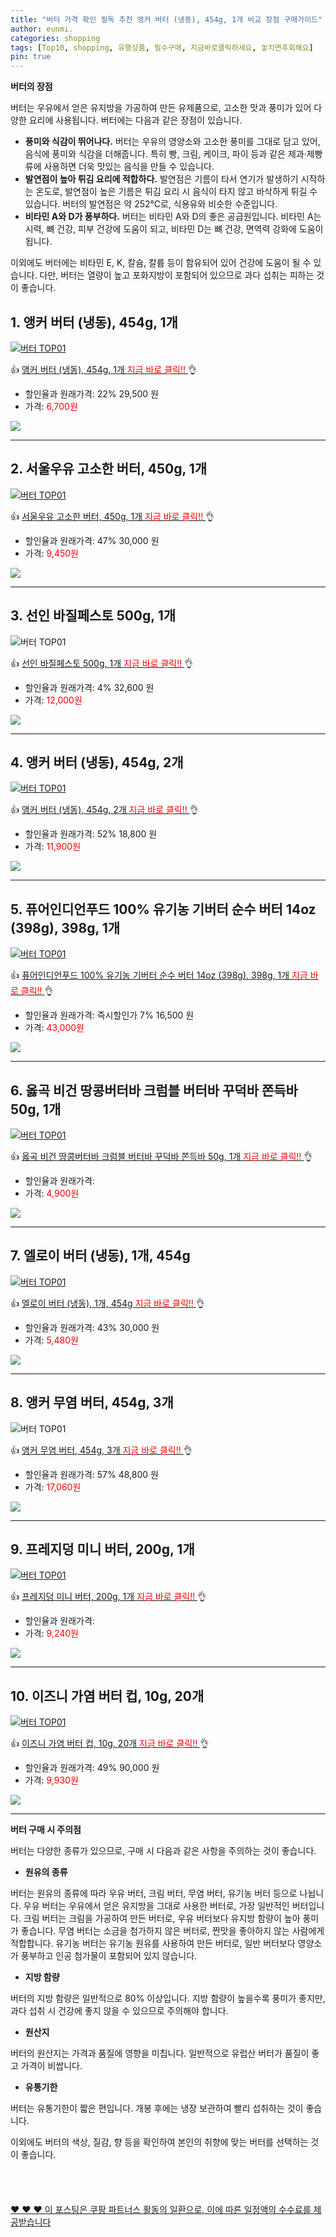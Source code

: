 ```yaml
---
title: "버터 가격 확인 필독 추천 앵커 버터 (냉동), 454g, 1개 비교 장점 구매가이드"
author: eunmi.
categories: shopping
tags: [Top10, shopping, 유행상품, 필수구매, 지금바로클릭하세요, 놓치면후회해요]
pin: true
---
```

**버터의 장점**

버터는 우유에서 얻은 유지방을 가공하여 만든 유제품으로, 고소한 맛과 풍미가 있어 다양한 요리에 사용됩니다. 버터에는 다음과 같은 장점이 있습니다.

* **풍미와 식감이 뛰어나다.** 버터는 우유의 영양소와 고소한 풍미를 그대로 담고 있어, 음식에 풍미와 식감을 더해줍니다. 특히 빵, 크림, 케이크, 파이 등과 같은 제과·제빵류에 사용하면 더욱 맛있는 음식을 만들 수 있습니다.
* **발연점이 높아 튀김 요리에 적합하다.** 발연점은 기름이 타서 연기가 발생하기 시작하는 온도로, 발연점이 높은 기름은 튀김 요리 시 음식이 타지 않고 바삭하게 튀길 수 있습니다. 버터의 발연점은 약 252℃로, 식용유와 비슷한 수준입니다.
* **비타민 A와 D가 풍부하다.** 버터는 비타민 A와 D의 좋은 공급원입니다. 비타민 A는 시력, 뼈 건강, 피부 건강에 도움이 되고, 비타민 D는 뼈 건강, 면역력 강화에 도움이 됩니다.

이외에도 버터에는 비타민 E, K, 칼슘, 칼륨 등이 함유되어 있어 건강에 도움이 될 수 있습니다. 다만, 버터는 열량이 높고 포화지방이 포함되어 있으므로 과다 섭취는 피하는 것이 좋습니다.

   

## 1. 앵커 버터 (냉동), 454g, 1개

[![버터 TOP01](https://thumbnail10.coupangcdn.com/thumbnails/remote/230x230ex/image/retail/images/9098001679182028-f212bf0e-3b9f-43aa-a304-9e8669182723.jpg)](https://link.coupang.com/re/AFFSDP?lptag=AF3617701&subid=GithubCoopas&pageKey=206818868&traceid=V0-153&itemId=611114961&vendorItemId=4603557497)


👍 [앵커 버터 (냉동), 454g, 1개 <font color=red> 지금 바로 클릭!! </font> ](https://link.coupang.com/re/AFFSDP?lptag=AF3617701&subid=GithubCoopas&pageKey=206818868&traceid=V0-153&itemId=611114961&vendorItemId=4603557497) 👌 


- 할인율과 원래가격: 22%  29,500   원
- 가격: <span style='color:red'>6,700원</span>

[![](/discount_price.png)](https://link.coupang.com/re/AFFSDP?lptag=AF3617701&subid=GithubCoopas&pageKey=206818868&traceid=V0-153&itemId=611114961&vendorItemId=4603557497)

---


   

## 2. 서울우유 고소한 버터, 450g, 1개

[![버터 TOP01](https://thumbnail10.coupangcdn.com/thumbnails/remote/230x230ex/image/retail/images/2019/04/03/17/6/ee9d1bf3-1a5f-4ddd-b59f-88c59515dbad.jpg)](https://link.coupang.com/re/AFFSDP?lptag=AF3617701&subid=GithubCoopas&pageKey=205405498&traceid=V0-153&itemId=605029912&vendorItemId=4585982001)


👍 [서울우유 고소한 버터, 450g, 1개 <font color=red> 지금 바로 클릭!! </font> ](https://link.coupang.com/re/AFFSDP?lptag=AF3617701&subid=GithubCoopas&pageKey=205405498&traceid=V0-153&itemId=605029912&vendorItemId=4585982001) 👌 


- 할인율과 원래가격: 47%  30,000   원
- 가격: <span style='color:red'>9,450원</span>

[![](/discount_price.png)](https://link.coupang.com/re/AFFSDP?lptag=AF3617701&subid=GithubCoopas&pageKey=205405498&traceid=V0-153&itemId=605029912&vendorItemId=4585982001)

---


   

## 3. 선인 바질페스토 500g, 1개

![버터 TOP01](https://thumbnail8.coupangcdn.com/thumbnails/remote/230x230ex/image/vendor_inventory/277d/20a529298b6c8b9ec191da188e38ec578c7764244c8fd03a131469eb7196.JPG)


👍 [선인 바질페스토 500g, 1개 <font color=red> 지금 바로 클릭!! </font> ](https://link.coupang.com/re/AFFSDP?lptag=AF3617701&subid=GithubCoopas&pageKey=7368425935&traceid=V0-153&itemId=19001348686&vendorItemId=87234364785) 👌 


- 할인율과 원래가격: 4%  32,600   원
- 가격: <span style='color:red'>12,000원</span>

[![](/discount_price.png)](https://link.coupang.com/re/AFFSDP?lptag=AF3617701&subid=GithubCoopas&pageKey=7368425935&traceid=V0-153&itemId=19001348686&vendorItemId=87234364785)

---


   

## 4. 앵커 버터 (냉동), 454g, 2개

[![버터 TOP01](https://thumbnail10.coupangcdn.com/thumbnails/remote/230x230ex/image/retail/images/068aee93-8460-4144-9d63-c84383b53b765249295316931463903.png)](https://link.coupang.com/re/AFFSDP?lptag=AF3617701&subid=GithubCoopas&pageKey=206818868&traceid=V0-153&itemId=19224737744&vendorItemId=86341408674)


👍 [앵커 버터 (냉동), 454g, 2개 <font color=red> 지금 바로 클릭!! </font> ](https://link.coupang.com/re/AFFSDP?lptag=AF3617701&subid=GithubCoopas&pageKey=206818868&traceid=V0-153&itemId=19224737744&vendorItemId=86341408674) 👌 


- 할인율과 원래가격: 52%  18,800   원
- 가격: <span style='color:red'>11,900원</span>

[![](/discount_price.png)](https://link.coupang.com/re/AFFSDP?lptag=AF3617701&subid=GithubCoopas&pageKey=206818868&traceid=V0-153&itemId=19224737744&vendorItemId=86341408674)

---


   

## 5. 퓨어인디언푸드 100% 유기농 기버터 순수 버터 14oz (398g), 398g, 1개

[![버터 TOP01](https://thumbnail7.coupangcdn.com/thumbnails/remote/230x230ex/image/vendor_inventory/d8d3/287f4295e9030897177aefd12ca8aaae363bd81a97e0ff72fcf7b9e85e4e.jpg)](https://link.coupang.com/re/AFFSDP?lptag=AF3617701&subid=GithubCoopas&pageKey=7033271698&traceid=V0-153&itemId=17364649596&vendorItemId=84534575300)


👍 [퓨어인디언푸드 100% 유기농 기버터 순수 버터 14oz (398g), 398g, 1개 <font color=red> 지금 바로 클릭!! </font> ](https://link.coupang.com/re/AFFSDP?lptag=AF3617701&subid=GithubCoopas&pageKey=7033271698&traceid=V0-153&itemId=17364649596&vendorItemId=84534575300) 👌 


- 할인율과 원래가격: 즉시할인가 7%  16,500   원
- 가격: <span style='color:red'>43,000원</span>

[![](/discount_price.png)](https://link.coupang.com/re/AFFSDP?lptag=AF3617701&subid=GithubCoopas&pageKey=7033271698&traceid=V0-153&itemId=17364649596&vendorItemId=84534575300)

---


   

## 6. 옳곡 비건 땅콩버터바 크럼블 버터바 꾸덕바 쫀득바 50g, 1개

[![버터 TOP01](https://thumbnail6.coupangcdn.com/thumbnails/remote/230x230ex/image/vendor_inventory/36a6/6775a471af5ba5dce9fc012f3f459168ef2a2bb8673b2e7be83459ade707.png)](https://link.coupang.com/re/AFFSDP?lptag=AF3617701&subid=GithubCoopas&pageKey=7121505609&traceid=V0-153&itemId=17831992018&vendorItemId=84995728919)


👍 [옳곡 비건 땅콩버터바 크럼블 버터바 꾸덕바 쫀득바 50g, 1개 <font color=red> 지금 바로 클릭!! </font> ](https://link.coupang.com/re/AFFSDP?lptag=AF3617701&subid=GithubCoopas&pageKey=7121505609&traceid=V0-153&itemId=17831992018&vendorItemId=84995728919) 👌 


- 할인율과 원래가격: 
- 가격: <span style='color:red'>4,900원</span>

[![](/discount_price.png)](https://link.coupang.com/re/AFFSDP?lptag=AF3617701&subid=GithubCoopas&pageKey=7121505609&traceid=V0-153&itemId=17831992018&vendorItemId=84995728919)

---


   

## 7. 엘로이 버터 (냉동), 1개, 454g

[![버터 TOP01](https://thumbnail6.coupangcdn.com/thumbnails/remote/230x230ex/image/retail/images/2022/12/13/12/7/5416b5cb-db3d-4f67-a65f-953f82749281.jpg)](https://link.coupang.com/re/AFFSDP?lptag=AF3617701&subid=GithubCoopas&pageKey=6991449612&traceid=V0-153&itemId=17112892763&vendorItemId=84286584156)


👍 [엘로이 버터 (냉동), 1개, 454g <font color=red> 지금 바로 클릭!! </font> ](https://link.coupang.com/re/AFFSDP?lptag=AF3617701&subid=GithubCoopas&pageKey=6991449612&traceid=V0-153&itemId=17112892763&vendorItemId=84286584156) 👌 


- 할인율과 원래가격: 43%  30,000   원
- 가격: <span style='color:red'>5,480원</span>

[![](/discount_price.png)](https://link.coupang.com/re/AFFSDP?lptag=AF3617701&subid=GithubCoopas&pageKey=6991449612&traceid=V0-153&itemId=17112892763&vendorItemId=84286584156)

---


   

## 8. 앵커 무염 버터, 454g, 3개

![버터 TOP01](https://thumbnail8.coupangcdn.com/thumbnails/remote/230x230ex/image/vendor_inventory/5967/093160b0bdf83401827aea9500fd1b0cafa319ac0b6d6e6c6addbf87e34e.JPG)


👍 [앵커 무염 버터, 454g, 3개 <font color=red> 지금 바로 클릭!! </font> ](https://link.coupang.com/re/AFFSDP?lptag=AF3617701&subid=GithubCoopas&pageKey=6267585477&traceid=V0-153&itemId=12799166399&vendorItemId=87054324973) 👌 


- 할인율과 원래가격: 57%  48,800   원
- 가격: <span style='color:red'>17,060원</span>

[![](/discount_price.png)](https://link.coupang.com/re/AFFSDP?lptag=AF3617701&subid=GithubCoopas&pageKey=6267585477&traceid=V0-153&itemId=12799166399&vendorItemId=87054324973)

---


   

## 9. 프레지덩 미니 버터, 200g, 1개

[![버터 TOP01](https://thumbnail10.coupangcdn.com/thumbnails/remote/230x230ex/image/product/image/vendoritem/2018/10/29/3822207347/a20c9b16-012b-4c79-884c-d6970121320b.jpg)](https://link.coupang.com/re/AFFSDP?lptag=AF3617701&subid=GithubCoopas&pageKey=111245781&traceid=V0-153&itemId=335085003&vendorItemId=3822207347)


👍 [프레지덩 미니 버터, 200g, 1개 <font color=red> 지금 바로 클릭!! </font> ](https://link.coupang.com/re/AFFSDP?lptag=AF3617701&subid=GithubCoopas&pageKey=111245781&traceid=V0-153&itemId=335085003&vendorItemId=3822207347) 👌 


- 할인율과 원래가격: 
- 가격: <span style='color:red'>9,240원</span>

[![](/discount_price.png)](https://link.coupang.com/re/AFFSDP?lptag=AF3617701&subid=GithubCoopas&pageKey=111245781&traceid=V0-153&itemId=335085003&vendorItemId=3822207347)

---


   

## 10. 이즈니 가염 버터 컵, 10g, 20개

[![버터 TOP01](https://thumbnail7.coupangcdn.com/thumbnails/remote/230x230ex/image/retail/images/2022/12/22/17/8/b613575d-c1f3-40c5-86f1-f522cf637d1b.jpg)](https://link.coupang.com/re/AFFSDP?lptag=AF3617701&subid=GithubCoopas&pageKey=5734879488&traceid=V0-153&itemId=17302737224&vendorItemId=84473619108)


👍 [이즈니 가염 버터 컵, 10g, 20개 <font color=red> 지금 바로 클릭!! </font> ](https://link.coupang.com/re/AFFSDP?lptag=AF3617701&subid=GithubCoopas&pageKey=5734879488&traceid=V0-153&itemId=17302737224&vendorItemId=84473619108) 👌 


- 할인율과 원래가격: 49%  90,000   원
- 가격: <span style='color:red'>9,930원</span>

[![](/discount_price.png)](https://link.coupang.com/re/AFFSDP?lptag=AF3617701&subid=GithubCoopas&pageKey=5734879488&traceid=V0-153&itemId=17302737224&vendorItemId=84473619108)

---
**버터 구매 시 주의점**

버터는 다양한 종류가 있으므로, 구매 시 다음과 같은 사항을 주의하는 것이 좋습니다.

* **원유의 종류**

버터는 원유의 종류에 따라 우유 버터, 크림 버터, 무염 버터, 유기농 버터 등으로 나뉩니다. 우유 버터는 우유에서 얻은 유지방을 그대로 사용한 버터로, 가장 일반적인 버터입니다. 크림 버터는 크림을 가공하여 만든 버터로, 우유 버터보다 유지방 함량이 높아 풍미가 좋습니다. 무염 버터는 소금을 첨가하지 않은 버터로, 짠맛을 좋아하지 않는 사람에게 적합합니다. 유기농 버터는 유기농 원유를 사용하여 만든 버터로, 일반 버터보다 영양소가 풍부하고 인공 첨가물이 포함되어 있지 않습니다.

* **지방 함량**

버터의 지방 함량은 일반적으로 80% 이상입니다. 지방 함량이 높을수록 풍미가 좋지만, 과다 섭취 시 건강에 좋지 않을 수 있으므로 주의해야 합니다.

* **원산지**

버터의 원산지는 가격과 품질에 영향을 미칩니다. 일반적으로 유럽산 버터가 품질이 좋고 가격이 비쌉니다.

* **유통기한**

버터는 유통기한이 짧은 편입니다. 개봉 후에는 냉장 보관하여 빨리 섭취하는 것이 좋습니다.

이외에도 버터의 색상, 질감, 향 등을 확인하여 본인의 취향에 맞는 버터를 선택하는 것이 좋습니다.<br><br><br><br><br> [ ❤ ❤ ❤ 이 포스팅은 쿠팡 파트너스 활동의 일환으로, 이에 따른 일정액의 수수료를 제공받습니다](https://link.coupang.com/a/bcEFyh)